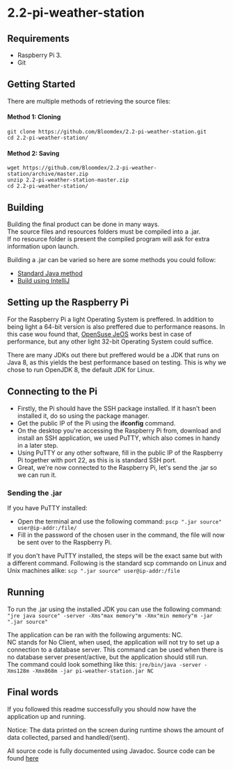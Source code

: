 # 2.2-pi-weather-station

## Requirements

- Raspberry Pi 3.
- Git

## Getting Started

There are multiple methods of retrieving the source files:

#### Method 1: Cloning

```
git clone https://github.com/Bloomdex/2.2-pi-weather-station.git
cd 2.2-pi-weather-station/
```

#### Method 2: Saving

```
wget https://github.com/Bloomdex/2.2-pi-weather-station/archive/master.zip
unzip 2.2-pi-weather-station-master.zip
cd 2.2-pi-weather-station/
```

## Building

Building the final product can be done in many ways.  
The source files and resources folders must be compiled into a .jar.  
If no resource folder is present the compiled program will ask for extra information upon launch.

Building a .jar can be varied so here are some methods you could follow:

- [Standard Java method](https://docs.oracle.com/javase/tutorial/deployment/jar/build.html)
- [Build using IntelliJ](https://www.jetbrains.com/help/idea/packaging-a-module-into-a-jar-file.html)

## Setting up the Raspberry Pi

For the Raspberry Pi a light Operating System is preffered. In addition to being light a 64-bit version is also preffered due to performance reasons. In this case wou found that, [OpenSuse JeOS](https://en.opensuse.org/Portal:JeOS) works best in case of performance, but any other light 32-bit Operating System could suffice.

There are many JDKs out there but preffered would be a JDK that runs on Java 8, as this yields the best performance based on testing. This is why we chose to run OpenJDK 8, the default JDK for Linux.

## Connecting to the Pi

- Firstly, the Pi should have the SSH package installed. If it hasn't been installed it, do so using the package manager.
- Get the public IP of the Pi using the **ifconfig** command.
- On the desktop you're accessing the Raspberry Pi from, download and install an SSH application, we used PuTTY, which also comes in handy in a later step.
- Using PuTTY or any other software, fill in the public IP of the Raspberry Pi together with port 22, as this is is standard SSH port.
- Great, we're now connected to the Raspberry Pi, let's send the .jar so we can run it.

### Sending the .jar

If you have PuTTY installed:

- Open the terminal and use the following command: ```pscp ".jar source" user@ip-addr:/file/```
- Fill in the password of the chosen user in the command, the file will now be sent over to the Raspberry Pi.

If you don't have PuTTY installed, the steps will be the exact same but with a different command. Following is the standard scp commando on Linux and Unix machines alike: ```scp ".jar source" user@ip-addr:/file```

## Running

To run the .jar using the installed JDK you can use the following command: ```"jre java source" -server -Xms"max memory"m -Xmx"min memory"m -jar ".jar source"```

The application can be ran with the following arguments: NC.  
NC stands for No Client, when used, the application will not try to set up a connection to a database server. This command can be used when there is no database server present/active, but the application should still run.  
The command could look something like this: ```jre/bin/java -server -Xms128m -Xmx868m -jar pi-weather-station.jar NC```

## Final words

If you followed this readme successfully you should now have the application up and running.

Notice: The data printed on the screen during runtime shows the amount of data collected, parsed and handled/(sent).

All source code is fully documented using Javadoc. Source code can be found [here](https://github.com/Bloomdex/2.2-pi-weather-station)
